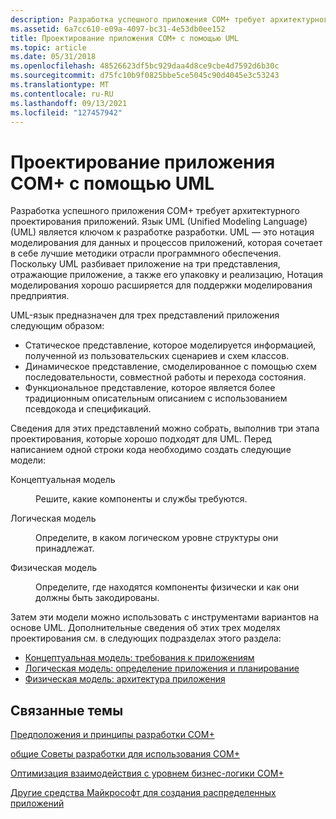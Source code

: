 ```yaml
---
description: Разработка успешного приложения COM+ требует архитектурного проектирования приложений.
ms.assetid: 6a7cc610-e09a-4097-bc31-4e53db0ee152
title: Проектирование приложения COM+ с помощью UML
ms.topic: article
ms.date: 05/31/2018
ms.openlocfilehash: 48526623df5bc929daa4d8ce9cbe4d7592d6b30c
ms.sourcegitcommit: d75fc10b9f0825bbe5ce5045c90d4045e3c53243
ms.translationtype: MT
ms.contentlocale: ru-RU
ms.lasthandoff: 09/13/2021
ms.locfileid: "127457942"
---
```

# <a name="designing-the-com-application-using-uml"></a>Проектирование приложения COM+ с помощью UML

Разработка успешного приложения COM+ требует архитектурного проектирования приложений. Язык UML (Unified Modeling Language) (UML) является ключом к разработке разработки. UML — это нотация моделирования для данных и процессов приложений, которая сочетает в себе лучшие методики отрасли программного обеспечения. Поскольку UML разбивает приложение на три представления, отражающие приложение, а также его упаковку и реализацию, Нотация моделирования хорошо расширяется для поддержки моделирования предприятия.

UML-язык предназначен для трех представлений приложения следующим образом:

-   Статическое представление, которое моделируется информацией, полученной из пользовательских сценариев и схем классов.
-   Динамическое представление, смоделированное с помощью схем последовательности, совместной работы и перехода состояния.
-   Функциональное представление, которое является более традиционным описательным описанием с использованием псевдокода и спецификаций.

Сведения для этих представлений можно собрать, выполнив три этапа проектирования, которые хорошо подходят для UML. Перед написанием одной строки кода необходимо создать следующие модели:

<dl> <dt>

<span id="Conceptual_model"></span><span id="conceptual_model"></span><span id="CONCEPTUAL_MODEL"></span>Концептуальная модель
</dt> <dd>

Решите, какие компоненты и службы требуются.

</dd> <dt>

<span id="Logical_model"></span><span id="logical_model"></span><span id="LOGICAL_MODEL"></span>Логическая модель
</dt> <dd>

Определите, в каком логическом уровне структуры они принадлежат.

</dd> <dt>

<span id="Physical_model"></span><span id="physical_model"></span><span id="PHYSICAL_MODEL"></span>Физическая модель
</dt> <dd>

Определите, где находятся компоненты физически и как они должны быть закодированы.

</dd> </dl>

Затем эти модели можно использовать с инструментами вариантов на основе UML. Дополнительные сведения об этих трех моделях проектирования см. в следующих подразделах этого раздела:

-   [Концептуальная модель: требования к приложениям](the-conceptual-model--application-requirements.md)
-   [Логическая модель: определение приложения и планирование](the-logical-model--application-definition-and-planning.md)
-   [Физическая модель: архитектура приложения](the-physical-model--application-architecture.md)

## <a name="related-topics"></a>Связанные темы

<dl> <dt>

[Предположения и принципы разработки COM+](com--design-assumptions-and-principles.md)
</dt> <dt>

[общие Советы разработки для использования COM+](general-design-tips-for-using-com-.md)
</dt> <dt>

[Оптимизация взаимодействия с уровнем бизнес-логики COM+](optimizing-interactions-with-the-com--business-logic-tier.md)
</dt> <dt>

[Другие средства Майкрософт для создания распределенных приложений](other-microsoft-tools-for-building-distributed-applications.md)
</dt> </dl>

 

 



